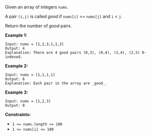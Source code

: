 Given an array of integers `nums`.

A pair `(i,j)` is called _good_ if `nums[i]` == `nums[j]` and `i` < `j`.

Return the number of _good_ pairs.



**Example 1:**

    
    
    Input: nums = [1,2,3,1,1,3]
    Output: 4
    Explanation: There are 4 good pairs (0,3), (0,4), (3,4), (2,5) 0-indexed.
    

**Example 2:**

    
    
    Input: nums = [1,1,1,1]
    Output: 6
    Explanation: Each pair in the array are _good_.
    

**Example 3:**

    
    
    Input: nums = [1,2,3]
    Output: 0
    



**Constraints:**

  * `1 <= nums.length <= 100`
  * `1 <= nums[i] <= 100`

